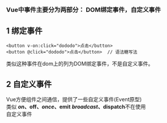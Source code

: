 ##

### Vue中事件主要分为两部分： DOM绑定事件，自定义事件

## 1 绑定事件
```
<button v-on:click="dododo">点击</button>
<button @click="dododo">点击</button>  // 语法糖写法
```
类似这种事件在dom上的列为DOM绑定事件，不是自定义事件。 <br />

## 2 自定义事件
Vue方便组件之间通信，提供了一些自定义事件(Event原型) <br />
类似 **$on、$off、$once、$emit** **$broadcast、$dispatch**不在使用 <br />
自定义事件